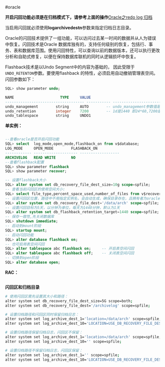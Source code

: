 #oracle

**开启闪回功能必须是在归档模式下，请参考上面的操作**​[Oracle之redo log 归档](Oracle之redo%20log%20归档.md)

当启用闪回就必须使用**logarchivedestn**参数来指定归档日志目录。

Oracle的闪回技术提供了一组功能，可以访问过去某一时间的数据并从人为错误中恢复。闪回技术是Oracle 数据库独有的，支持任何级别的恢复，包括行、事务、表和数据库范围。使用闪回特性，可以查询以前的数据版本，还可以执行更改分析和自助式修复，以便在保持数据库联机的同时从逻辑损坏中恢复。

Flashback技术是以Undo Segment中的内容为基础的， 因此受限于`UNDO_RETENTON`​参数。要使用flashback 的特性，必须启用自动撤销管理表空间。闪回参数如下：

```sql
SQL> show parameter undo;

NAME                     TYPE     VALUE
------------------------------------ ----------- ------------------------------
undo_management        string     AUTO        -- undo_management参数值是否为AUTO，如果是“MANUAL”手动，需要修改为“AUTO”
undo_retention         integer    7200        -- 1d是1440 即24*60,7200是5d
undo_tablespace        string     UNDO1

```

**单实例：**

```sql

--查看oracle是否开启闪回功能
SQL> select  log_mode,open_mode,flashback_on from v$database; 
LOG_MODE     OPEN_MODE		  FLASHBACK_ON
------------ -------------------- ------------------
ARCHIVELOG   READ WRITE 	  NO
--查看flashback配置
SQL> show parameter flashback
SQL> show parameter recover;

-- 设置flashback大小
SQL> alter system set db_recovery_file_dest_size=10g scope=spfile;
-- 查看当前闪回区的使用空间大小:
SQL> select file_type,percent_space_used,number_of_files from v$recovery_area_usage;
-- 设置闪回区位置，路径中不用指定实例名，会自动生成，确保目录存在，且拥有者为oracle用户
SQL> alter system set db_recovery_file_dest='/data/arch' scope=spfile;
-- 设置闪回目标为5天，以分钟为单位，每天为1440分钟，默认为1天
SQL> alter system set db_flashback_retention_target=1440 scope=spfile;
-- 保存一致性,先关闭数据库
SQL> shutdown immediate;
-- 启动到mount阶段
SQL> startup mount;
-- 启动闪回功能
SQL> alter database flashback on; 
-- 也可启用表空间闪回
SQL> alter tablespace abc flashback on;     -- 开启表空间闪回
SQL> alter tablespace abc flashback off;    -- 关闭表空间闪回
-- 切换到open阶段
SQL> alter database open;
```

**RAC：**

```bash

```

**闪回区和归档目录**

```bash
# 使用闪回区需先设置其大小和路径：
alter system set db_recovery_file_dest_size=5G scope=both;
alter system set db_recovery_file_dest='/archivelog' scope=spfile;

# 设置归档路径和闪回区同时保留归档日志：
alter system set log_archive_dest_1='location=/data/arch' scope=spfile;
alter system set log_archive_dest_10='LOCATION=USE_DB_RECOVERY_FILE_DEST' scope=spfile;

# 设置归档路径保留归档日志，闪回区不保留：
alter system set log_archive_dest_1='location=/data/arch' scope=spfile;
alter system set log_archive_dest_10='' scope=spfile;

# 设置归档路径不保留归档日志，闪回区保留：
alter system set log_archive_dest_1='' scope=spfile;
alter system set log_archive_dest_10='LOCATION=USE_DB_RECOVERY_FILE_DEST' scope=spfile;

```
